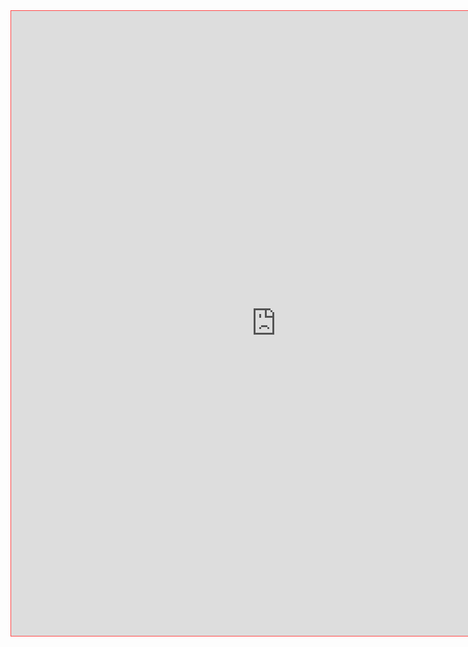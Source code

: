 <iframe src="https://library.yeahgames.net/posts/advertising/" style="border:1px #ff4747 solid;" name="myiFrame" scrolling="yes" frameborder="1" marginheight="0px" marginwidth="0px" height="1000px" width="848px" allowfullscreen></iframe>